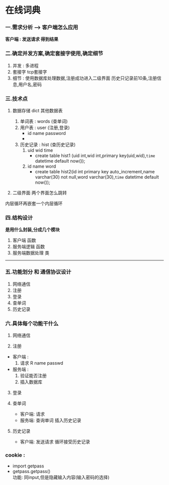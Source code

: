 # 在线词典

### 一.需求分析  -->  客户端怎么应用
**客户端 : 发送请求 得到结果**

### 二.确定并发方案,确定套接字使用,确定细节
1. 并发 : 多进程
2. 套接字 tcp套接字
3. 细节 : 使用数据库处理数据,注册成功进入二级界面
        历史只记录前10条,注册信息,用户名,密码
### 三.技术点

1. 数据存储 dict 其他数据表
    1. 单词表 : words (查单词)
    2. 用户表 : user (注册,登录)
        - id name password
        - 
    3. 历史记录 : hist (查历史记录)
        1. uid wid time
            - create table hist1 (uid int,wid int,primary key(uid,wid),`time` datetime default now());
        2. id name word
            - create table hist2(id int primary key auto_increment,name varchar(30) not null,word varchar(30),`time` datetime default now());

2. 二级界面 两个界面怎么跳转

内层循环再嵌套一个内层循环
   
   
### 四.结构设计

**是用什么封装,分成几个模块**
1. 客户端          函数
2. 服务端逻辑      函数
3. 服务端数据处理   类
---

### 五.功能划分 和 通信协议设计
1. 网络通信
2. 注册
3. 登录
4. 查单词
5. 历史记录

### 六.具体每个功能干什么
1. 网络通信

2. 注册
- 客户端 : 
    1. 请求 R name passwd
- 服务端 :
    1. 验证能否注册
    2. 插入数据库
    


3. 登录

4. 查单词
    - 客户端: 请求
    - 服务端: 查询单词 插入历史记录
5. 历史记录
    - 客户端: 发送请求   循环接受历史记录
    
### cookie :
- import getpass 
- getpass.getpass()  
功能: 同input,但是隐藏输入内容(输入密码的选择)
    
  